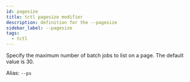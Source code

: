 ```yaml
---
id: pagesize
title: tctl pagesize modifier
description: definition for the --pagesize
sidebar_label: --pagesize
tags:
  - tctl
---
```


Specify the maximum number of batch jobs to list on a page. The default value is 30.

Alias: `--ps`
